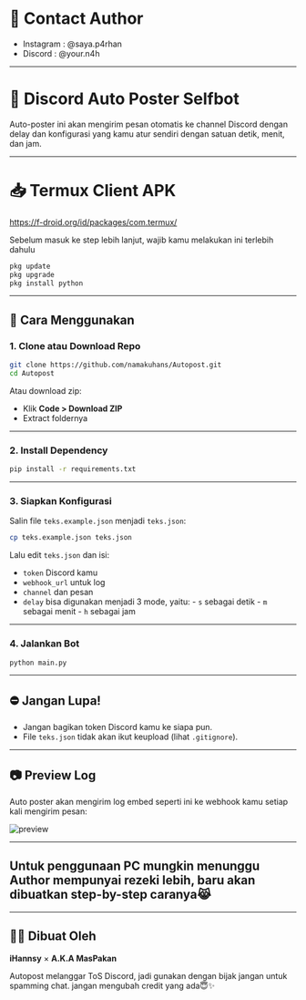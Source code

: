 # 📱 Contact Author
- Instagram : @saya.p4rhan
- Discord : @your.n4h

---

# 🤖 Discord Auto Poster Selfbot

Auto-poster ini akan mengirim pesan otomatis ke channel Discord dengan delay dan konfigurasi yang kamu atur sendiri dengan satuan detik, menit, dan jam.

---
# 📥 Termux Client APK
https://f-droid.org/id/packages/com.termux/


Sebelum masuk ke step lebih lanjut, wajib kamu melakukan ini terlebih dahulu
```bash
pkg update
pkg upgrade
pkg install python
```
---

## 🚀 Cara Menggunakan

### 1. Clone atau Download Repo
```bash
git clone https://github.com/namakuhans/Autopost.git
cd Autopost
```

Atau download zip:
- Klik **Code > Download ZIP**
- Extract foldernya

---

### 2. Install Dependency
```bash
pip install -r requirements.txt
```

---

### 3. Siapkan Konfigurasi
Salin file `teks.example.json` menjadi `teks.json`:
```bash
cp teks.example.json teks.json
```

Lalu edit `teks.json` dan isi:
- `token` Discord kamu
- `webhook_url` untuk log
- `channel` dan pesan
- `delay` bisa digunakan menjadi 3 mode, yaitu:
      - `s` sebagai detik
      - `m` sebagai menit
      - `h` sebagai jam
      
  

---

### 4. Jalankan Bot
```bash
python main.py
```

---

## ⛔️ Jangan Lupa!
- Jangan bagikan token Discord kamu ke siapa pun.
- File `teks.json` tidak akan ikut keupload (lihat `.gitignore`).

---

## 📷 Preview Log
Auto poster akan mengirim log embed seperti ini ke webhook kamu setiap kali mengirim pesan:

![preview](https://cdn.discordapp.com/attachments/1334163100974452756/1372259788762644592/IMG_20250515_000952.jpg?ex=68262004&is=6824ce84&hm=2f0d8c9757ed2c45ba3202e6a72b78c9304ee669185faae1597950e9ddf02797&)

---


## Untuk penggunaan PC mungkin menunggu Author mempunyai rezeki lebih, baru akan dibuatkan step-by-step caranya😹


---
## 👨‍💼 Dibuat Oleh
**iHannsy** × **A.K.A MasPakan**

Autopost melanggar ToS Discord, jadi gunakan dengan bijak jangan untuk spamming chat. jangan mengubah credit yang ada😇✨
